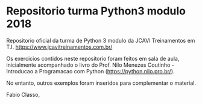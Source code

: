 Repositorio turma Python3 modulo 2018
=====================================

Repositorio oficial da turma de Python 3 modulo da JCAVI Treinamentos em T.I.
https://www.jcavitreinamentos.com.br/

Os exercicios contidos neste repositorio foram feitos em sala de aula, inicialmente
acompanhado  o livro do Prof. Nilo Menezes Coutinho - Introducao a Programacao com Python
(https://python.nilo.pro.br/).

No entanto, outros exemplos foram inseridos para complementar o material.


Fabio Classo,